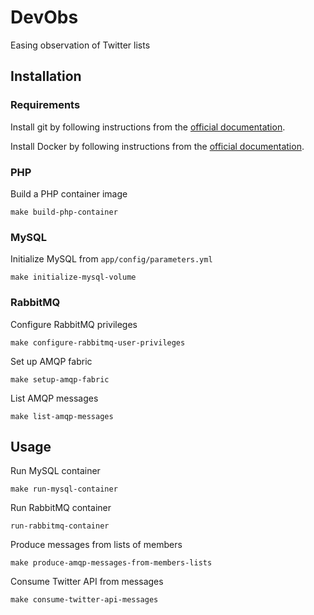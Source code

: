 # DevObs

Easing observation of Twitter lists

## Installation

### Requirements

Install git by following instructions from the [official documentation](https://git-scm.org/).

Install Docker by following instructions from the [official documentation](https://docs.docker.com/install/linux/docker-ce/ubuntu/).

### PHP

Build a PHP container image

```
make build-php-container
```

### MySQL

Initialize MySQL from `app/config/parameters.yml`

```
make initialize-mysql-volume
```

### RabbitMQ

Configure RabbitMQ privileges

```
make configure-rabbitmq-user-privileges
```

Set up AMQP fabric

```
make setup-amqp-fabric
```

List AMQP messages

```
make list-amqp-messages
```

## Usage

Run MySQL container

```
make run-mysql-container
```

Run RabbitMQ container

```
run-rabbitmq-container
```

Produce messages from lists of members

```
make produce-amqp-messages-from-members-lists
```

Consume Twitter API from messages

```
make consume-twitter-api-messages
```

